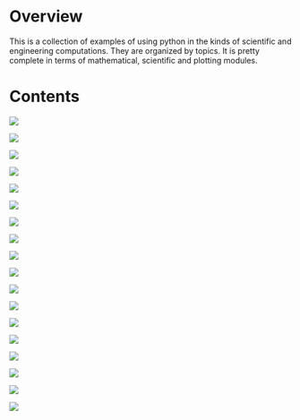 # Overview

This is a collection of examples of using python in the kinds of scientific and engineering computations. They are organized by topics.
It is pretty complete in terms of mathematical, scientific and plotting modules. 

# Contents
![](/media/image1.png)

![](/media/image2.png)

![](/media/image3.png)

![](/media/image4.png)

![](/media/image5.png)

![](/media/image6.png)

![](/media/image7.png)

![](/media/image8.png)

![](/media/image9.png)

![](/media/image10.png)

![](/media/image11.png)

![](/media/image12.png)

![](/media/image13.png)

![](/media/image14.png)

![](/media/image15.png)

![](/media/image16.png)

![](/media/image17.png)

![](/media/image18.png)
